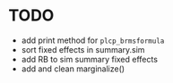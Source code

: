 # TODO
* add print method for `plcp_brmsformula`
* sort fixed effects in summary.sim
* add RB to sim summary fixed effects
* add and clean marginalize()
